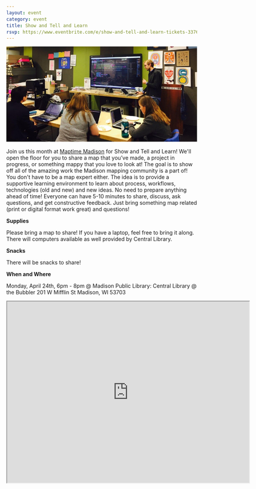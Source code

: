 ```yaml
---
layout: event
category: event
title: Show and Tell and Learn
rsvp: https://www.eventbrite.com/e/show-and-tell-and-learn-tickets-33765017075
---
```


<img src="./img/Maptime.jpg">

Join us this month at [Maptime Madison](http://maptime.io/madison/) for Show and Tell and Learn! We'll open the floor for you to share a map that you’ve made, a project in progress, or something mappy that you love to look at! The goal is to show off all of the amazing work the Madison mapping community is a part of! You don't have to be a map expert either. The idea is to provide a supportive learning environment to learn about process, workflows, technologies (old and new) and new ideas. No need to prepare anything ahead of time! Everyone can have 5-10 minutes to share, discuss, ask questions, and get constructive feedback. Just bring something map related (print or digital format work great) and questions!

**Supplies**

Please bring a map to share! If you have a laptop, feel free to bring it along. There will computers available as well provided by Central Library.

**Snacks**

There will be snacks to share!

<!-- **Pizza!!!**

There will be free pizza donated by [Carto](https://carto.com/)! Please RSVP so we know how much pizza to get! -->

**When and Where**

Monday, April 24th, 6pm - 8pm @ Madison Public Library: Central Library @ the Bubbler 201 W Mifflin St Madison, WI 53703

<iframe src="https://www.google.com/maps/d/embed?mid=zG58qKgtMl1U.k2k7JGCKTZUE" width="640" height="480"></iframe>
